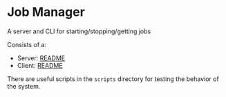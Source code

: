 # Job Manager

A server and CLI for starting/stopping/getting jobs

Consists of a:

- Server: [README](./server)
- Client: [README](./client)

There are useful scripts in the `scripts` directory for testing the behavior of the system.
